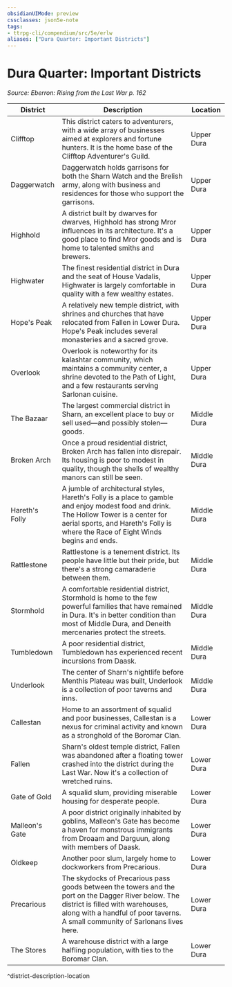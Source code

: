 ```yaml
---
obsidianUIMode: preview
cssclasses: json5e-note
tags:
- ttrpg-cli/compendium/src/5e/erlw
aliases: ["Dura Quarter: Important Districts"]
---
```

# Dura Quarter: Important Districts
*Source: Eberron: Rising from the Last War p. 162* 

| District | Description | Location |
|----------|-------------|----------|
| Clifftop | This district caters to adventurers, with a wide array of businesses aimed at explorers and fortune hunters. It is the home base of the Clifftop Adventurer's Guild. | Upper Dura |
| Daggerwatch | Daggerwatch holds garrisons for both the Sharn Watch and the Brelish army, along with business and residences for those who support the garrisons. | Upper Dura |
| Highhold | A district built by dwarves for dwarves, Highhold has strong Mror influences in its architecture. It's a good place to find Mror goods and is home to talented smiths and brewers. | Upper Dura |
| Highwater | The finest residential district in Dura and the seat of House Vadalis, Highwater is largely comfortable in quality with a few wealthy estates. | Upper Dura |
| Hope's Peak | A relatively new temple district, with shrines and churches that have relocated from Fallen in Lower Dura. Hope's Peak includes several monasteries and a sacred grove. | Upper Dura |
| Overlook | Overlook is noteworthy for its kalashtar community, which maintains a community center, a shrine devoted to the Path of Light, and a few restaurants serving Sarlonan cuisine. | Upper Dura |
| The Bazaar | The largest commercial district in Sharn, an excellent place to buy or sell used—and possibly stolen—goods. | Middle Dura |
| Broken Arch | Once a proud residential district, Broken Arch has fallen into disrepair. Its housing is poor to modest in quality, though the shells of wealthy manors can still be seen. | Middle Dura |
| Hareth's Folly | A jumble of architectural styles, Hareth's Folly is a place to gamble and enjoy modest food and drink. The Hollow Tower is a center for aerial sports, and Hareth's Folly is where the Race of Eight Winds begins and ends. | Middle Dura |
| Rattlestone | Rattlestone is a tenement district. Its people have little but their pride, but there's a strong camaraderie between them. | Middle Dura |
| Stormhold | A comfortable residential district, Stormhold is home to the few powerful families that have remained in Dura. It's in better condition than most of Middle Dura, and Deneith mercenaries protect the streets. | Middle Dura |
| Tumbledown | A poor residential district, Tumbledown has experienced recent incursions from Daask. | Middle Dura |
| Underlook | The center of Sharn's nightlife before Menthis Plateau was built, Underlook is a collection of poor taverns and inns. | Middle Dura |
| Callestan | Home to an assortment of squalid and poor businesses, Callestan is a nexus for criminal activity and known as a stronghold of the Boromar Clan. | Lower Dura |
| Fallen | Sharn's oldest temple district, Fallen was abandoned after a floating tower crashed into the district during the Last War. Now it's a collection of wretched ruins. | Lower Dura |
| Gate of Gold | A squalid slum, providing miserable housing for desperate people. | Lower Dura |
| Malleon's Gate | A poor district originally inhabited by goblins, Malleon's Gate has become a haven for monstrous immigrants from Droaam and Darguun, along with members of Daask. | Lower Dura |
| Oldkeep | Another poor slum, largely home to dockworkers from Precarious. | Lower Dura |
| Precarious | The skydocks of Precarious pass goods between the towers and the port on the Dagger River below. The district is filled with warehouses, along with a handful of poor taverns. A small community of Sarlonans lives here. | Lower Dura |
| The Stores | A warehouse district with a large halfling population, with ties to the Boromar Clan. | Lower Dura |
^district-description-location